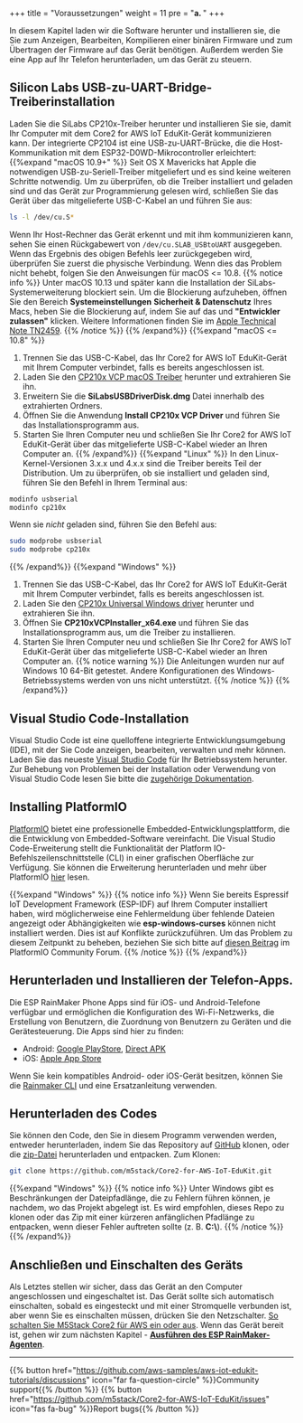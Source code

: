 +++
title = "Voraussetzungen"
weight = 11
pre = "<b>a. </b>"
+++

In diesem Kapitel laden wir die Software herunter und installieren sie, die Sie zum Anzeigen, Bearbeiten, Kompilieren einer binären Firmware und zum Übertragen der Firmware auf das Gerät benötigen. Außerdem werden Sie eine App auf Ihr Telefon herunterladen, um das Gerät zu steuern.

## Silicon Labs USB-zu-UART-Bridge-Treiberinstallation
Laden Sie die SiLabs CP210x-Treiber herunter und installieren Sie sie, damit Ihr Computer mit dem Core2 for AWS IoT EduKit-Gerät kommunizieren kann. Der integrierte CP2104 ist eine USB-zu-UART-Brücke, die die Host-Kommunikation mit dem ESP32-D0WD-Mikrocontroller erleichtert:
{{%expand "macOS 10.9+" %}}
Seit OS X Mavericks hat Apple die notwendigen USB-zu-Seriell-Treiber mitgeliefert und es sind keine weiteren Schritte notwendig. Um zu überprüfen, ob die Treiber installiert und geladen sind und das Gerät zur Programmierung gelesen wird, schließen Sie das Gerät über das mitgelieferte USB-C-Kabel an und führen Sie aus:
```bash
ls -l /dev/cu.S*
```
Wenn Ihr Host-Rechner das Gerät erkennt und mit ihm kommunizieren kann, sehen Sie einen Rückgabewert von `/dev/cu.SLAB_USBtoUART` ausgegeben. Wenn das Ergebnis des obigen Befehls leer zurückgegeben wird, überprüfen Sie zuerst die physische Verbindung. Wenn dies das Problem nicht behebt, folgen Sie den Anweisungen für macOS <= 10.8.
{{% notice info %}}
Unter macOS 10.13 und später kann die Installation der SiLabs-Systemerweiterung blockiert sein. Um die Blockierung aufzuheben, öffnen Sie den Bereich **Systemeinstellungen** <i class="fas fa-arrow-right"></i> **Sicherheit & Datenschutz** Ihres Macs, heben Sie die Blockierung auf, indem Sie auf das <i class="fas fa-lock"></i> und **"Entwickler zulassen"** klicken. Weitere Informationen finden Sie im [Apple Technical Note TN2459](https://developer.apple.com/library/archive/technotes/tn2459/_index.html).
{{% /notice %}}
{{% /expand%}}
{{%expand "macOS <= 10.8" %}}
1) Trennen Sie das USB-C-Kabel, das Ihr Core2 for AWS IoT EduKit-Gerät mit Ihrem Computer verbindet, falls es bereits angeschlossen ist.
2) Laden Sie den [CP210x VCP macOS Treiber](https://www.silabs.com/documents/public/software/Mac_OSX_VCP_Driver.zip) herunter und extrahieren Sie ihn.
3) Erweitern Sie die **SiLabsUSBDriverDisk.dmg** Datei innerhalb des extrahierten Ordners.
4) Öffnen Sie die Anwendung **Install CP210x VCP Driver** und führen Sie das Installationsprogramm aus.
5) Starten Sie Ihren Computer neu und schließen Sie Ihr Core2 for AWS IoT EduKit-Gerät über das mitgelieferte USB-C-Kabel wieder an Ihren Computer an.
{{% /expand%}}
{{%expand "Linux" %}} 
In den Linux-Kernel-Versionen 3.x.x und 4.x.x sind die Treiber bereits Teil der Distribution. Um zu überprüfen, ob sie installiert und geladen sind, führen Sie den Befehl in Ihrem Terminal aus:
```bash
modinfo usbserial
modinfo cp210x
```
Wenn sie *nicht* geladen sind, führen Sie den Befehl aus:
```bash
sudo modprobe usbserial
sudo modprobe cp210x
```
{{% /expand%}}
{{%expand "Windows" %}}
1) Trennen Sie das USB-C-Kabel, das Ihr Core2 for AWS IoT EduKit-Gerät mit Ihrem Computer verbindet, falls es bereits angeschlossen ist.
2) Laden Sie den [CP210x Universal Windows driver](https://www.silabs.com/documents/public/software/CP210x_Universal_Windows_Driver.zip) herunter und extrahieren Sie ihn.
3) Öffnen Sie **CP210xVCPInstaller_x64.exe** und führen Sie das Installationsprogramm aus, um die Treiber zu installieren.
4) Starten Sie Ihren Computer neu und schließen Sie Ihr Core2 for AWS IoT EduKit-Gerät über das mitgelieferte USB-C-Kabel wieder an Ihren Computer an.
   {{% notice warning %}}
   Die Anleitungen wurden nur auf Windows 10 64-Bit getestet. Andere Konfigurationen des Windows-Betriebssystems werden von uns nicht unterstützt.
{{% /notice %}}
{{% /expand%}}

## Visual Studio Code-Installation
Visual Studio Code ist eine quelloffene integrierte Entwicklungsumgebung (IDE), mit der Sie Code anzeigen, bearbeiten, verwalten und mehr können. Laden Sie das neueste [Visual Studio Code](https://code.visualstudio.com/) für Ihr Betriebssystem herunter. Zur Behebung von Problemen bei der Installation oder Verwendung von Visual Studio Code lesen Sie bitte die [zugehörige Dokumentation](https://code.visualstudio.com/docs/setup/setup-overview).

## Installing PlatformIO
[PlatformIO](https://marketplace.visualstudio.com/items?itemName=platformio.platformio-ide) bietet eine professionelle Embedded-Entwicklungsplattform, die die Entwicklung von Embedded-Software vereinfacht. Die Visual Studio Code-Erweiterung stellt die Funktionalität der Platform IO-Befehlszeilenschnittstelle (CLI) in einer grafischen Oberfläche zur Verfügung. Sie können die Erweiterung herunterladen und mehr über PlatformIO [hier](https://platformio.org/install/ide?install=vscode) lesen.

{{%expand "Windows" %}}
{{% notice info %}}
Wenn Sie bereits Espressif IoT Development Framework (ESP-IDF) auf Ihrem Computer installiert haben, wird möglicherweise eine Fehlermeldung über fehlende Dateien angezeigt oder Abhängigkeiten wie **esp-windows-curses** können nicht installiert werden. Dies ist auf Konflikte zurückzuführen. Um das Problem zu diesem Zeitpunkt zu beheben, beziehen Sie sich bitte auf [diesen Beitrag](https://community.platformio.org/t/cant-create-esp-idf-project-correctly-in-platformio/16370/17) im PlatformIO Community Forum.
{{% /notice %}}
{{% /expand%}}

## Herunterladen und Installieren der Telefon-Apps.
Die ESP RainMaker Phone Apps sind für iOS- und Android-Telefone verfügbar und ermöglichen die Konfiguration des Wi-Fi-Netzwerks, die Erstellung von Benutzern, die Zuordnung von Benutzern zu Geräten und die Gerätesteuerung. Die Apps sind hier zu finden:
* Android: [Google PlayStore](https://play.google.com/store/apps/details?id=com.espressif.rainmaker), [Direct APK](https://github.com/espressif/esp-rainmaker-android/releases)
* iOS: [Apple App Store](https://apps.apple.com/app/esp-rainmaker/id1497491540)

Wenn Sie kein kompatibles Android- oder iOS-Gerät besitzen, können Sie die [Rainmaker CLI](https://rainmaker.espressif.com/docs/cli-setup.html) und eine Ersatzanleitung verwenden.

## Herunterladen des Codes
Sie können den Code, den Sie in diesem Programm verwenden werden, entweder herunterladen, indem Sie das Repository auf [GitHub](https://github.com/m5stack/Core2-for-AWS-IoT-EduKit) klonen, oder die [zip-Datei](https://github.com/m5stack/Core2-for-AWS-IoT-EduKit/archive/master.zip) herunterladen und entpacken. Zum Klonen:
```bash
git clone https://github.com/m5stack/Core2-for-AWS-IoT-EduKit.git
```
{{%expand "Windows" %}}
{{% notice info %}}
Unter Windows gibt es Beschränkungen der Dateipfadlänge, die zu Fehlern führen können, je nachdem, wo das Projekt abgelegt ist. Es wird empfohlen, dieses Repo zu klonen oder das Zip mit einer kürzeren anfänglichen Pfadlänge zu entpacken, wenn dieser Fehler auftreten sollte (z. B. **C:\\**).
{{% /notice %}}
{{% /expand%}}

## Anschließen und Einschalten des Geräts
Als Letztes stellen wir sicher, dass das Gerät an den Computer angeschlossen und eingeschaltet ist. Das Gerät sollte sich automatisch einschalten, sobald es eingesteckt und mit einer Stromquelle verbunden ist, aber wenn Sie es einschalten müssen, drücken Sie den Netzschalter.
[So schalten Sie M5Stack Core2 für AWS ein oder aus](prerequisites/core2foraws_power_on_off.jpg?width=500px&classes=shadow).
Wenn das Gerät bereit ist, gehen wir zum nächsten Kapitel - [**Ausführen des ESP RainMaker-Agenten**](/de/getting-started/run-rainmaker.html).

---
{{% button href="https://github.com/aws-samples/aws-iot-edukit-tutorials/discussions" icon="far fa-question-circle" %}}Community support{{% /button %}} {{% button href="https://github.com/m5stack/Core2-for-AWS-IoT-EduKit/issues" icon="fas fa-bug" %}}Report bugs{{% /button %}}